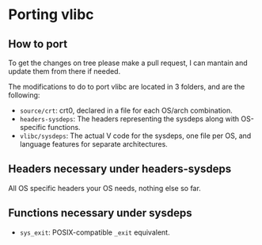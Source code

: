 # Porting vlibc

## How to port

To get the changes on tree please make a pull request, I can mantain and update
them from there if needed.

The modifications to do to port vlibc are located in 3 folders, and are the
following:

- `source/crt`: crt0, declared in a file for each OS/arch combination.
- `headers-sysdeps`: The headers representing the sysdeps along with OS-specific
functions.
- `vlibc/sysdeps`: The actual V code for the sysdeps, one file per OS, and
language features for separate architectures.

## Headers necessary under headers-sysdeps

All OS specific headers your OS needs, nothing else so far.

## Functions necessary under sysdeps

- `sys_exit`: POSIX-compatible `_exit` equivalent.
